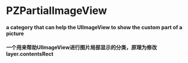 # PZPartialImageView
#### a category that can help the UIImageView to show the custom part of a picture
#### 一个用来帮助UIImageView进行图片局部显示的分类，原理为修改layer.contentsRect
